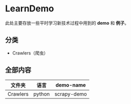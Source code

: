 # LearnDemo
此处主要存放一些平时学习新技术过程中用到的 **demo** 和 **例子**。

## 分类
+ Crawlers（爬虫）

## 全部内容
|文件夹|语言|demo-name|
|------|------|------|
|Crawlers|python|scrapy-demo|
